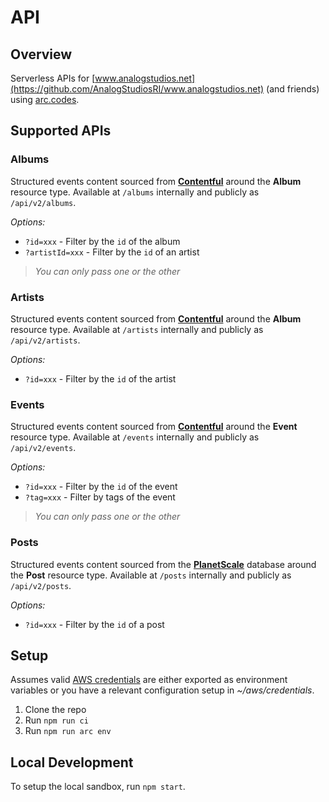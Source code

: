 # API

## Overview
Serverless APIs for [www.analogstudios.net](https://github.com/AnalogStudiosRI/www.analogstudios.net) (and friends) using [arc.codes](https://arc.codes/).

## Supported APIs
### Albums
Structured events content sourced from [**Contentful**](https://planetscale.com) around the **Album** resource type.  Available at `/albums` internally and publicly as `/api/v2/albums`.

_Options:_
- `?id=xxx` - Filter by the `id` of the album
- `?artistId=xxx` - Filter by the `id` of an artist

> _You can only pass one or the other_

### Artists
Structured events content sourced from [**Contentful**](https://planetscale.com) around the **Album** resource type.  Available at `/artists` internally and publicly as `/api/v2/artists`.

_Options:_
- `?id=xxx` - Filter by the `id` of the artist

### Events
Structured events content sourced from [**Contentful**](https://contentful.com/) around the **Event** resource type.  Available at `/events` internally and publicly as `/api/v2/events`.

_Options:_
- `?id=xxx` - Filter by the `id` of the event
- `?tag=xxx` - Filter by tags of the event

> _You can only pass one or the other_

### Posts
Structured events content sourced from the [**PlanetScale**](https://planetscale.com) database around the **Post** resource type.  Available at `/posts` internally and publicly as `/api/v2/posts`.

_Options:_
- `?id=xxx` - Filter by the `id` of a post

## Setup

Assumes valid [AWS credentials](https://arc.codes/docs/en/get-started/detailed-aws-setup) are either exported as environment variables or you have a relevant configuration setup in _~/aws/credentials_.

1. Clone the repo
1. Run `npm run ci`
1. Run `npm run arc env`

## Local Development

To setup the local sandbox, run `npm start`.